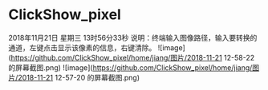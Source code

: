 # ClickShow_pixel
2018年11月21日 星期三 13时56分33秒 
说明：终端输入图像路径，输入要转换的通道，左键点击显示该像素的信息，右键清除。
![image](https://github.com/ClickShow_pixel/home/jiang/图片/2018-11-21 12-58-22 的屏幕截图.png)
![image](https://github.com/ClickShow_pixel/home/jiang/图片/2018-11-21 12-57-20 的屏幕截图.png)

